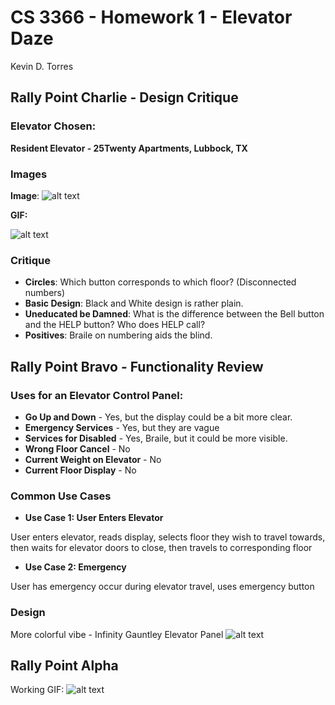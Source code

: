 # CS 3366 - Homework 1 - Elevator Daze
Kevin D. Torres

## Rally Point Charlie - Design Critique

### Elevator Chosen:
**Resident Elevator - 25Twenty Apartments, Lubbock, TX**

### Images
**Image**:
![alt text](https://raw.githubusercontent.com/SapphireLion/ElevatorDaze/master/Image1.jpg)

**GIF:**

![alt text](https://raw.githubusercontent.com/SapphireLion/ElevatorDaze/master/Gif1.gif.gif)

### Critique

- **Circles**: Which button corresponds to which floor? (Disconnected numbers)
- **Basic Design**: Black and White design is rather plain.
- **Uneducated be Damned**: What is the difference between the Bell button and the HELP button? Who does HELP call?
- **Positives**: Braile on numbering aids the blind.

## Rally Point Bravo - Functionality Review
### Uses for an Elevator Control Panel:
- **Go Up and Down** - Yes, but the display could be a bit more clear.
- **Emergency Services** - Yes, but they are vague
- **Services for Disabled** - Yes, Braile, but it could be more visible.
- **Wrong Floor Cancel** - No
- **Current Weight on Elevator** - No
- **Current Floor Display** - No

### Common Use Cases
- **Use Case 1: User Enters Elevator**

User enters elevator, reads display, selects floor they wish to travel towards, then waits for elevator doors to close, then travels to corresponding floor

- **Use Case 2: Emergency**

User has emergency occur during elevator travel, uses emergency button

### Design
More colorful vibe - Infinity Gauntley Elevator Panel
![alt text](https://raw.githubusercontent.com/SapphireLion/ElevatorDaze/master/data/infinity_gauntlet.png)

## Rally Point Alpha 
Working GIF:
![alt text](https://raw.githubusercontent.com/SapphireLion/ElevatorDaze/master/gif_1.gif)
